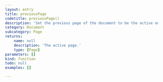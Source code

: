 ```yaml
---
layout: entry
title: previousPage
codetitle: previousPage()
description: 'Set the previous page of the document to be the active one. Returns new active page. If the current page is the first page, the first page will be returned.'
category: Document
subcategory: Page
returns:
    name: null
    description: 'The active page.'
    type: [Page]
parameters: []
kind: function
todo: null
examples: []

---
```

